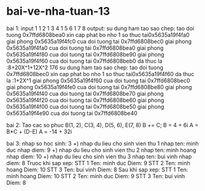 # bai-ve-nha-tuan-13
bai 1:
input
1
1 2
1
3 4
1
5 6
1
7 8
output:
su dung ham tao sao chep: 
tao doi tuong 0x7ffd6808bea0
xin cap phat bo nho 1 so thuc tai0x5635a19f4fa0
giai phong 0x5635a19f4fc0 cua doi tuong tai 0x7ffd6808bec0
giai phong 0x5635a19f4fa0 cua doi tuong tai 0x7ffd6808bea0
giai phong 0x5635a19f4f80 cua doi tuong tai 0x7ffd6808be90
giai phong 0x5635a19f4f60 cua doi tuong tai 0x7ffd6808beb0
da thuc la :8+20X^1+12X^2
176
su dung ham tao sao chep: 
tao doi tuong 0x7ffd6808bec0
xin cap phat bo nho 1 so thuc tai0x5635a19f4f60
da thuc la :1+2X^1
giai phong 0x5635a19f4f60 cua doi tuong tai 0x7ffd6808bec0
giai phong 0x5635a19f4fe0 cua doi tuong tai 0x7ffd6808be80
giai phong 0x5635a19f4f40 cua doi tuong tai 0x7ffd6808be70
giai phong 0x5635a19f4f20 cua doi tuong tai 0x7ffd6808be60
giai phong 0x5635a19f4f00 cua doi tuong tai 0x7ffd6808be50
giai phong 0x5635a19f4e90 cua doi tuong tai 0x7ffd6808be40


bai 2:
Tao cac so phuc B(1, 2), C(3, 4), D(5, 6), E(7, 8)
B += C; B = 4 + 6i
A =  B*C + (D-E)
A = -14 + 32i


bai 3:
nhap so hoc sinh: 3
+) nhap du lieu cho sinh vien thu 1
nhap ten: minh duc
nhap diem: 9
+) nhap du lieu cho sinh vien thu 2
nhap ten: minh hoang
nhap diem: 10
+) nhap du lieu cho sinh vien thu 3
nhap ten: bui vinh
nhap diem: 8
Truoc khi sap xep:
STT 1
Ten: minh duc   Diem: 9
STT 2
Ten: minh hoang Diem: 10
STT 3
Ten: bui vinh   Diem: 8
Sau khi sap xep:
STT 1
Ten: minh hoang Diem: 10
STT 2
Ten: minh duc   Diem: 9
STT 3
Ten: bui vinh   Diem: 8

